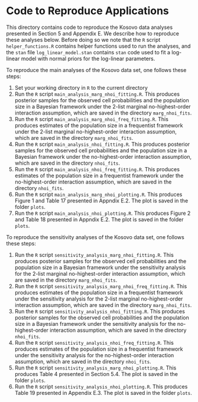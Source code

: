 # Code to Reproduce Applications

This directory contains code to reproduce the Kosovo data analyses presented in 
Section 5 and Appendix E. We describe how to reproduce these analyses below. 
Before doing so we note that the `R` script `helper_functions.R` contains helper 
functions used to run the analyses, and the `stan` file `log_linear_model.stan`
contains `stan` code used to fit a log-linear model with normal priors for the
log-linear parameters. 

To reproduce the main analyses of the Kosovo data set, one follows these 
steps:
1. Set your working directory in `R` to the current directory
2. Run the `R` script `main_analysis_marg_nhoi_fitting.R`. This produces 
posterior samples for the observed cell probabilities and the population size in a 
Bayesian framework under the 2-list marginal no-highest-order interaction assumption, 
which are  saved in the directory `marg_nhoi_fits`.
3. Run the `R` script `main_analysis_marg_nhoi_freq_fitting.R`. This produces 
estimates of the population size in a frequentist framework under the 2-list marginal 
no-highest-order interaction assumption, which are  saved in the directory 
`marg_nhoi_fits`.
4. Run the `R` script `main_analysis_nhoi_fitting.R`. This produces posterior 
samples for the observed cell probabilities and the population size in a 
Bayesian framework under the  no-highest-order interaction assumption, which are
saved in the directory `nhoi_fits`.
5. Run the `R` script `main_analysis_nhoi_freq_fitting.R`. This produces 
estimates of the population size in a frequentist framework under the  no-highest-order 
interaction assumption, which are saved in the directory `nhoi_fits`.
6. Run the `R` script `main_analysis_marg_nhoi_plotting.R`. This produces 
Figure 1 and Table 17 presented in Appndix E.2. The plot is saved in the folder 
`plots`.
7. Run the `R` script `main_analysis_nhoi_plotting.R`. This produces 
Figure 2 and Table 18 presented in Appndix E.2. The plot is saved in the folder 
`plots`.

To reproduce the sensitivity analyses of the Kosovo data set, one follows these 
steps:
1. Run the `R` script `sensitivity_analysis_marg_nhoi_fitting.R`. This produces 
posterior samples for the observed cell probabilities and the population size  in a 
Bayesian framework under the sensitivity analysis for the 2-list marginal no-highest-order 
interaction assumption, which are saved in the directory `marg_nhoi_fits`.
2. Run the `R` script `sensitivity_analysis_marg_nhoi_freq_fitting.R`. This 
produces estimates of the population size in a frequentist framework under the sensitivity 
analysis for the 2-list marginal no-highest-order interaction assumption, which are saved 
in the directory `marg_nhoi_fits`.
3. Run the `R` script `sensitivity_analysis_nhoi_fitting.R`. This produces 
posterior samples for the observed cell probabilities and the population size in a 
Bayesian framework under the sensitivity analysis for the no-highest-order interaction 
assumption, which are saved in the directory `nhoi_fits`.
4. Run the `R` script `sensitivity_analysis_nhoi_freq_fitting.R`. This 
produces estimates of the population size in a frequentist framework under the 
sensitivity analysis for the no-highest-order interaction assumption, which are saved in 
the directory `nhoi_fits`.
5. Run the `R` script `sensitivity_analysis_marg_nhoi_plotting.R`. This produces 
Table 4 presented in Section 5.4. The plot is saved in the folder `plots`.
6. Run the `R` script `sensitivity_analysis_nhoi_plotting.R`. This produces 
Table 19 presented in Appendix E.3. The plot is saved in the folder `plots`.

